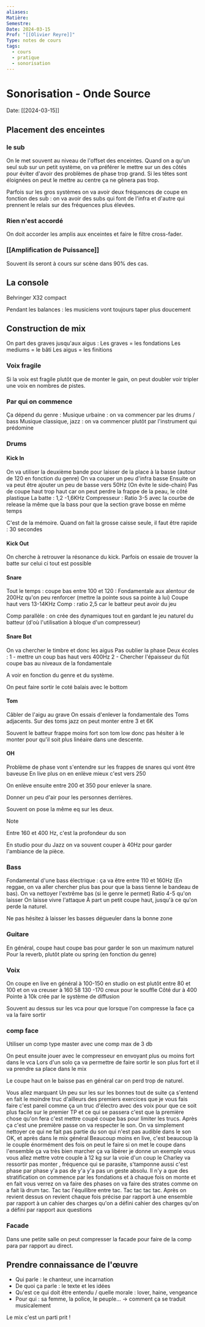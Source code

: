 ```yaml
---
aliases: 
Matière: 
Semestre: 
Date: 2024-03-15
Prof: "[[Olivier Reyre]]"
Type: notes de cours
tags:
  - cours
  - pratique
  - sonorisation
---
```

# Sonorisation - Onde Source
Date: [[2024-03-15]] 

## Placement des enceintes
### le sub
On le met souvent au niveau de l'offset des enceintes. 
Quand on a qu'un seul sub sur un petit système, on va préférer le mettre sur un des côtés pour éviter d'avoir des problèmes de phase trop grand. 
Si les têtes sont éloignées on peut le mettre au centre ça ne gênera pas trop.

Parfois sur les gros systèmes on va avoir deux fréquences de coupe en fonction des sub : on va avoir des subs qui font de l'infra et d'autre qui prennent le relais sur des fréquences plus élevées. 
### Rien n'est accordé 
On doit accorder les amplis aux enceintes et faire le filtre cross-fader. 
### [[Amplification de Puissance]]  
Souvent ils seront à cours sur scène dans 90% des cas. 

## La console
Behringer X32 compact

Pendant les balances : les musiciens vont toujours taper plus doucement 
## Construction de mix 
On part des graves jusqu'aux aigus : 
Les graves = les fondations 
Les mediums = le bâti 
Les aigus = les finitions

### Voix fragile 
Si la voix est fragile plutôt que de monter le gain, on peut doubler voir tripler une voix en nombres de pistes. 

### Par qui on commence 
Ça dépend du genre : 
Musique urbaine : on va commencer par les drums / bass
Musique classique, jazz : on va commencer plutôt par l'instrument qui prédomine 

### Drums 
#### Kick In 
On va utiliser la deuxième bande pour laisser de la place à la basse (autour de 120 en fonction du genre)
On va couper un peu d'infra basse 
Ensuite on va peut être ajouter un peu de basse vers 50Hz
(On évite le side-chain)
Pas de coupe haut trop haut car on peut perdre la frappe de la peau, le côté plastique
La batte : 1,2 -1,6KHz 
Compresseur : Ratio 3-5 avec la courbe de release la même que la bass pour que la section grave bosse en même temps 

C'est de la mémoire. Quand on fait la grosse caisse seule, il faut être rapide : 30 secondes 

#### Kick Out 
On cherche à retrouver la résonance du kick. 
Parfois on essaie de trouver la batte sur celui ci tout est possible
#### Snare
Tout le temps : coupe bas entre 100 et 120 :
Fondamentale aux alentour de 200Hz qu'on peu renforcer (mettre la pointe sous sa pointe à lui)
Coupe haut vers 13-14KHz 
Comp : ratio 2,5 car le batteur peut avoir du jeu

Comp parallèle : on crée des dynamiques tout en gardant le jeu naturel du batteur (d'où l'utilisation à bloque d'un compresseur)
#### Snare Bot 
On va chercher le timbre et donc les aigus 
Pas oublier la phase 
Deux écoles : 
1 - mettre un coup bas haut vers 400Hz 
2 - Chercher l'épaisseur du fût coupe bas au niveaux de la fondamentale 

A voir en fonction du genre et du système.

On peut faire sortir le coté balais avec le bottom
#### Tom 
Câbler de l'aigu au grave 
On essais d'enlever la fondamentale des Toms adjacents. 
Sur des toms jazz on peut monter entre 3 et 6K 

Souvent le batteur frappe moins fort son tom low donc pas hésiter à le monter pour qu'il soit plus linéaire dans une descente.
#### OH
Problème de phase vont s'entendre sur les frappes de snares qui vont être baveuse 
En live plus on en enlève mieux c'est vers 250 

On enlève ensuite entre 200 et 350 pour enlever la snare. 

Donner un peu d'air pour les personnes derrières.

Souvent on pose la même eq sur les deux. 

>[!note]
>Entre 160 et 400 Hz, c'est la profondeur du son 


En studio pour du Jazz on va souvent couper à 40Hz pour garder l'ambiance de la pièce. 

### Bass 
Fondamental d'une bass électrique : ça va être entre 110 et 160Hz 
(En reggae, on va aller chercher plus bas pour que la bass tienne le bandeau de bas).
On va nettoyer l'extrême bas (si le genre le permet)
Ratio 4-5 qu'on laisser 
On laisse vivre l'attaque
À part un petit coupe haut, jusqu'à ce qu'on perde la naturel.

Ne pas hésitez à laisser les basses dégueuler dans la bonne zone

### Guitare
En général, coupe haut coupe bas pour garder le son un maximum naturel 
Pour la reverb, plutôt plate ou spring (en fonction du genre)
### Voix 
On coupe en live en général à 100-150 en studio on est plutôt entre 80 et 100 et on va creuser à 160 
58 130 -170 creux pour le souffle 
Côté dur à 400 
Pointe à 10k crée par le système de diffusion 

Souvent au dessus sur les vca pour que lorsque l'on compresse la face ça va la faire sortir 

### comp face
Utiliser un comp type master avec une comp max de 3 db 

On peut ensuite jouer avec le compresseur en envoyant plus ou moins fort dans le vca 
Lors d'un solo ça va permettre de faire sortir le son plus fort et il va prendre sa place dans le mix 

  
Le coupe haut on le baisse pas en général car on perd  trop de naturel. 


Vous allez marquant Un peu sur les sur les bonnes tout de suite ça s'entend en fait le moindre truc d'ailleurs des premiers exercices que je vous fais faire c'est pareil comme ça un truc d'électro avec des voix pour que ce soit plus facile sur le premier TP et ce qui se passera c'est que la première chose qu'on fera c'est mettre coupé coupe bas pour limiter les trucs. Après ça c'est une première passe on va respecter le son. On va simplement nettoyer ce qui ne fait pas partie du son qui n'est pas audible dans le son OK, et après dans le mix général Beaucoup moins en live, c'est beaucoup là le couple énormément des fois on peut le faire si on met le coupe dans l'ensemble ça va très bien marcher ça va libérer je donne un exemple vous vous allez mettre votre couple à 12 kg sur la voie d'un coup le Charley va ressortir pas monter , fréquence qui se parasite, s'tamponne aussi c'est phase par phase y'a pas de y'a y'a pas un geste absolu. Il n'y a que des stratification on commence par les fondations et à chaque fois on monte et en fait vous verrez on va faire des phases on va faire des strates comme on a fait là drum tac. Tac tac l'équilibre entre tac. Tac tac tac tac. Après on revient dessus on revient chaque fois précise par rapport à une ensemble par rapport à un cahier des charges qu'on a défini cahier des charges qu'on a défini par rapport aux questions 
### Facade
Dans une petite salle on peut compresser la facade pour faire de la comp para par rapport au direct. 



## Prendre connaissance de l'œuvre 
- Qui parle : le chanteur, une incarnation
- De quoi ça parle : le texte et les idées 
- Qu'est ce qui doit être entendu / quelle morale : lover, haine, vengeance
- Pour qui : sa femme, la police, le peuple…
→ comment ça se traduit musicalement

Le mix c'est un parti prit ! 

